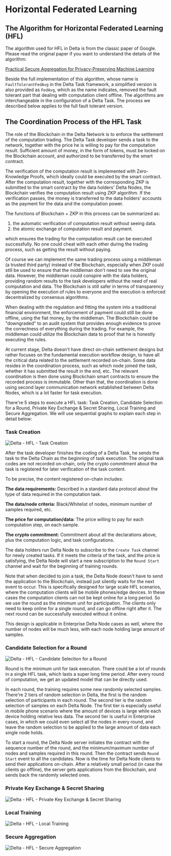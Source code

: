 # Horizontal Federated Learning

## The Algorithm for Horizontal Federated Learning \(HFL\)

The algorithm used for HFL in Delta is from the classic paper of Google. Please read the original paper if you want to understand the details of the algorithm:

[Practical Secure Aggregation for Privacy-Preserving Machine Learning](https://eprint.iacr.org/2017/281.pdf)

Beside the full implementation of this algorithm, whose name is `FaultTolerantFedAvg` in the Delta Task framework, a simplified version is also provided as `FedAvg`, which as the name indicates, removed the fault tolerant part that dealing with computation client offline. The algorithms are interchangeable in the configuration of a Delta Task. The process we described below applies to the full fault tolerant version.

##  The Coordination Process of the HFL Task

The role of the Blockchain in the Delta Network is to enforce the settlement of the computation trading.  The Delta Task developer sends a task to the network, together with the price he is willing to pay for the computation result. Sufficient amount of money, in the form of tokens, must be locked on the Blockchain account, and authorized to be transferred by the smart contract.

The verification of the computation result is implemented with Zero-Knowledge Proofs, which ideally could be executed by the smart contract. After the computation result, together with the corresponding ZKP is submitted to the smart contract by the data holders' Delta Nodes, the Blockchain verifies the computation result using ZKP algorithm. If the verification passes, the money is transferred to the data holders' accounts as the payment for the data and the computation power.

The functions of Blockchain + ZKP in this process can be summarized as:

1. the automatic verification of computation result without seeing data.
2. the atomic exchange of computation result and payment.

which ensures the trading for the computation result can be executed successfully. No one could cheat with each other during the trading process, such as getting the result without paying.

Of course we can implement the same trading process using a middleman \(a trusted third party\) instead of the Blockchain, especially when ZKP could still be used to ensure that the middleman don't need to see the original data. However, the middleman could conspire with the data holders, providing random results to the task developers without the need of real computation and data. The Blockchain is still safer in terms of transparency by opening the execution of rules to everyone and the execution is enforced decentralized by consensus algorithms.

When dealing with the regulation and fitting the system into a traditional financial environment, the enforcement of payment could still be done offline, using the fiat money, by the middleman. The Blockchain could be "downgraded" to an audit system that provides enough evidence to prove the correctness of everything during the trading. For example, the middleman could utilize the Blockchain data to proof that he is honestly executing the rules.

At current stage, Delta doesn't have direct on-chain settlement designs but rather focuses on the fundamental execution workflow design, to have all the critical data related to the settlement recorded on-chain. Some data resides in the coordination process, such as which node joined the task, whether it has submitted the result in the end, etc. The relevant coordination is then done using Blockchain smart contracts to ensure the recorded process is immutable. Other than that, the coordination is done using second layer communication network established between Delta Nodes, which is a lot faster for task execution.

There're 5 steps to execute a HFL task: Task Creation, Candidate Selection for a Round, Private Key Exchange & Secret Sharing, Local Training and Secure Aggregation. We will use sequential graphs to explain each step in detail below:

### Task Creation

![Delta - HFL - Task Creation](../.gitbook/assets/b5d17161d77c3a1e27682db9df05923.png)

After the task developer finishes the coding of a Delta Task, he sends the task to the Delta Chain as the beginning of task execution. The original task codes are not recorded on-chain, only the crypto commitment about the task is registered for later verification of the task content.

To be precise, the content registered on-chain includes:

**The data requirements:** Described in a standard data protocol about the type of data required in the computation task.

**The data/node criteria:** Black/Whitelist of nodes, minimum number of samples required, etc.

**The price for computation/data:** The price willing to pay for each computation step, on each sample.

**The crypto commitment:** Commitment about all the declarations above, plus the computation logic, and task configurations.

The data holders run Delta Node to subscribe to the `Create Task` channel for newly created tasks. If it meets the criteria of the task, and the price is satisfying, the Delta Node will start a new subscription to the `Round Start` channel and wait for the beginning of training rounds.

Note that when decided to join a task, the Delta Node doesn't have to send the application to the Blockchain, instead just silently waits for the next event to occur. This is specifically designed for large scale HFL scenarios, where the computation clients will be mobile phones/edge devices. In these cases the computation clients can not be kept online for a long period. So we use the round as the minimum unit  for participation. The clients only need to keep online for a single round, and can go offline right after it. The next round can be successfully executed without it online.

This design is applicable in Enterprise Delta Node cases as well, where the number of nodes will be much less, with each node holding large amount of samples.

### Candidate Selection for a Round

![Delta - HFL - Candidate Selection for a Round](../.gitbook/assets/f1ec1ace994a49d0e2f49180b2cac23.png)

Round is the minimum unit for task execution. There could be a lot of rounds in a single HFL task, which lasts a super long time period. After every round of computation, we get an updated model that can be directly used.

In each round, the training requires some new randomly selected samples. There're 2 tiers of random selection in Delta, the first is the random selection of participants in each round. The second tier is the random selection of samples on each Delta Node. The first tier is especially useful in mobile phone scenario where the amount of devices is large while each device holding relative less data. The second tier is useful in Enterprise cases, in which we could even select all the nodes in every round, and leave the random selection to be applied to the large amount of data each single node holds.

To start a round, the Delta Node server initiates the contract with the sequence number of the round, and the minimum/maximum number of nodes and samples required in this round. Then the contract sends `Round Start` event to all the candidates. Now is the time for Delta Node clients to send their applications on-chain. After a relatively small period \(in case the clients go offline\), the server gets applications from the Blockchain, and sends back the randomly selected ones.

### Private Key Exchange & Secret Sharing

![Delta - HFL - Private Key Exchange &amp; Secret Sharing](../.gitbook/assets/c74879a461e392e9fee072bb1595421.png)

### 

### Local Training

![Delta - HFL - Local Training](../.gitbook/assets/76b2d1951085e78124648d4d254477e.png)

### 

### Secure Aggregation

![Delta - HFL - Secure Aggregation](../.gitbook/assets/3fe8d87364983671a0076fe414a1ea8.png)

